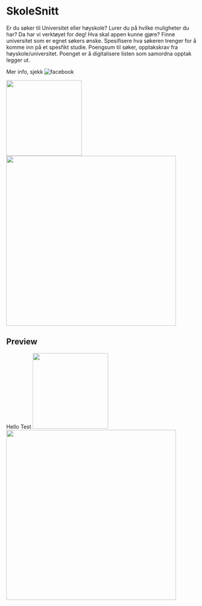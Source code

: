 # SkoleSnitt

Er du søker til Universitet eller høyskole? Lurer du på hvilke muligheter du har? Da har vi verktøyet for deg!
Hva skal appen kunne gjøre?
Finne universitet som er egnet søkers ønske.
Spesifisere hva søkeren trenger for å komme inn på et spesfikt studie.
Poengsum til søker, opptakskrav fra høyskole/universitet.
Poenget er å digitalisere listen som samordna opptak legger ut.

Mer info, sjekk ![facebook](https://www.facebook.com/SkoleSnitt)

<p float="left">
  <img src="https://i.imgur.com/fPeIqSo.jpg" width="200" />
  <img src="https://i.imgur.com/azixm50.jpg" width="450" /> 
</p>

## Preview

<p float="left">
    Hello
    <Text>Test</Text>

  <img src="https://i.imgur.com/fPeIqSo.jpg" width="200" />
  <img src="https://i.imgur.com/azixm50.jpg" width="450" /> 
</p>
